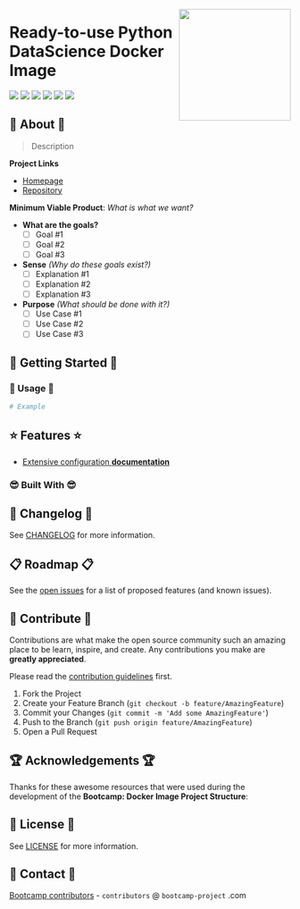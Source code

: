 <!--
MIT License

Copyright (c) 2021 Bootcamp-Project contributors <contributors@bootcamp-project.com>

Permission is hereby granted, free of charge, to any person obtaining a copy
of this software and associated documentation files (the "Software"), to deal
in the Software without restriction, including without limitation the rights
to use, copy, modify, merge, publish, distribute, sublicense, and/or sell
copies of the Software, and to permit persons to whom the Software is
furnished to do so, subject to the following conditions:

The above copyright notice and this permission notice shall be included in all
copies or substantial portions of the Software.

THE SOFTWARE IS PROVIDED "AS IS", WITHOUT WARRANTY OF ANY KIND, EXPRESS OR
IMPLIED, INCLUDING BUT NOT LIMITED TO THE WARRANTIES OF MERCHANTABILITY,
FITNESS FOR A PARTICULAR PURPOSE AND NONINFRINGEMENT. IN NO EVENT SHALL THE
AUTHORS OR COPYRIGHT HOLDERS BE LIABLE FOR ANY CLAIM, DAMAGES OR OTHER
LIABILITY, WHETHER IN AN ACTION OF CONTRACT, TORT OR OTHERWISE, ARISING FROM,
OUT OF OR IN CONNECTION WITH THE SOFTWARE OR THE USE OR OTHER DEALINGS IN THE
SOFTWARE.
-->
<a href="https://bootcamp-project.com/" target="_blank"><img src="https://bootcamp-project.com/tbcp.svg" align="right" height="200" /></a>

# Ready-to-use Python DataScience Docker Image

<img src="https://img.shields.io/docker/v/tbcp/datascience-python?style=for-the-badge" />
<img src="https://img.shields.io/docker/image-size/tbcp/datascience-python?style=for-the-badge" />
<img src="https://img.shields.io/docker/pulls/tbcp/datascience-python?style=for-the-badge" />
<img src="https://img.shields.io/docker/stars/tbcp/datascience-python?style=for-the-badge" />
<img src="https://img.shields.io/badge/License-MIT-lightgrey?style=for-the-badge" />
<img src="https://img.shields.io/badge/Bootcamp-Project-blue?style=for-the-badge" />

## 🦄 About 🦄

> Description

**Project Links**

- [Homepage][Repo_Homepage]
- [Repository][Repo_URL]

**Minimum Viable Product**: *What is what we want?*

- **What are the goals?**
  - [ ] Goal #1
  - [ ] Goal #2
  - [ ] Goal #3
- **Sense** *(Why do these goals exist?)*
  - [ ] Explanation #1
  - [ ] Explanation #2
  - [ ] Explanation #3
- **Purpose** *(What should be done with it?)*
  - [ ] Use Case #1
  - [ ] Use Case #2
  - [ ] Use Case #3

## 🚀 Getting Started 🚀

### 🤩 Usage 🤩

```bash
# Example
```

## ⭐️ Features ⭐️

<!--
- [**Svelte** UI Library and **Tailwind CSS**](https://gitlab.com/the-bootcamp-project/libraries/svelte-components) by default
- **Automatic CI/CD Pipeline** for **GitLab** by default
-->

- [Extensive configuration **documentation**][Repo_Docs]

### 😎 Built With 😎

<!-- <table>
<tr>
<td><a href="https://webpack.js.org/" target="_blank"><img src="https://cdr.rtfm.page/logos/programming/webpack.svg" alt="Webpack" width="200"/></a></td>
<td><a href="https://babeljs.io/" target="_blank"><img src="https://cdr.rtfm.page/logos/programming/babel.svg" alt="babel" width="200"/></a></td>
<td><a href="https://eslint.org/" target="_blank"><img src="https://cdr.rtfm.page/logos/programming/eslint.svg" alt="eslint" width="200"/></a></td>
<td><a href="https://svelte.dev/" target="_blank"><img src="https://cdr.rtfm.page/logos/programming/svelte.svg" alt="Svelte" width="200"/></a></td>
<td><a href="https://tailwindcss.com/" target="_blank"><img src="https://cdr.rtfm.page/logos/programming/tailwindcss.svg" alt="Tailwind CSS" width="200"/></a></td>
<td><a href="https://developers.google.com/web/tools/workbox" target="_blank"><img src="https://cdr.rtfm.page/logos/programming/workbox.svg" alt="Workbox" width="200"/></a></td>
<td><a href="https://typescriptlang.org/" target="_blank"><img src="https://cdr.rtfm.page/logos/programming/typescript.svg" alt="TypeScript" width="200"/></a></td>
<td><a href="https://jestjs.io/" target="_blank"><img src="https://cdr.rtfm.page/logos/programming/jest.svg" alt="jest" width="200"/></a></td>
</tr>
</table> -->

## 📑 Changelog 📑

See [CHANGELOG](CHANGELOG) for more information.

## 📋 Roadmap 📋

See the [open issues][Repo_Issues] for a list of proposed features (and known issues).

## 🤝 Contribute 🤝

Contributions are what make the open source community such an amazing place to be learn, inspire, and create. Any contributions you make are **greatly appreciated**.

Please read the [contribution guidelines][TBCP_Contribution] first.

1. Fork the Project
2. Create your Feature Branch (`git checkout -b feature/AmazingFeature`)
3. Commit your Changes (`git commit -m 'Add some AmazingFeature'`)
4. Push to the Branch (`git push origin feature/AmazingFeature`)
5. Open a Pull Request

## 🏆 Acknowledgements 🏆

Thanks for these awesome resources that were used during the development of the **Bootcamp: Docker Image Project Structure**:

## 📜 License 📜

See [LICENSE](LICENSE) for more information.

## 💌 Contact 💌

[Bootcamp contributors][TBCP_Homepage] - `contributors` @ `bootcamp-project` .com

<!-- ---------------------------------------------------------------------------------------------------------------------------------- -->
<!-- ---------------------------------------------------------------------------------------------------------------------------------- -->
<!-- ---------------------------------------------------------------------------------------------------------------------------------- -->

[Repo_Homepage]: https://gitlab.com/the-bootcamp-project/containers/datascience-python
[Repo_URL]: https://gitlab.com/the-bootcamp-project/containers/datascience-python
[Repo_Docs]: https://containers.bootcamp-project.com
[Repo_Issues]: https://gitlab.com/the-bootcamp-project/containers/datascience-python/-/issues
[TBCP_Contribution]: https://bootcamp-project.com/#code_of_conduct
[TBCP_Homepage]: https://bootcamp-project.com
